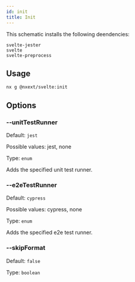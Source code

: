 ```yaml
---
id: init
title: Init
---
```


This schematic installs the following deendencies:

```
svelte-jester
svelte
svelte-preprocess
```

## Usage

```
nx g @nxext/svelte:init
```

## Options

### --unitTestRunner

Default: `jest`

Possible values: jest, none

Type: `enum`

Adds the specified unit test runner.

### --e2eTestRunner

Default: `cypress`

Possible values: cypress, none

Type: `enum`

Adds the specified e2e test runner.

### --skipFormat

Default: `false`

Type: `boolean`
